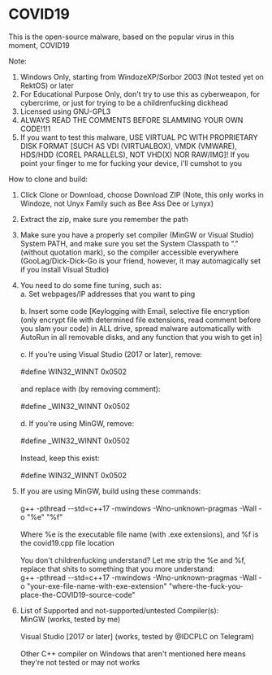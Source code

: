 # COVID19
This is the open-source malware, based on the popular virus in this moment, COVID19


Note:

1. Windows Only, starting from WindozeXP/Sorbor 2003 (Not tested yet on RektOS) or later
2. For Educational Purpose Only, don't try to use this as cyberweapon, for cybercrime, or just for trying to be a childrenfucking dickhead
3. Licensed using GNU-GPL3
4. ALWAYS READ THE COMMENTS BEFORE SLAMMING YOUR OWN CODE!1!1
5. If you want to test this malware, USE VIRTUAL PC WITH PROPRIETARY DISK FORMAT [SUCH AS VDI (VIRTUALBOX), VMDK (VMWARE), HDS/HDD (COREL PARALLELS), NOT VHD(X) NOR RAW/IMG]! If you point your finger to me for fucking your device, i'll cumshot to you

How to clone and build:

1. Click Clone or Download, choose Download ZIP (Note, this only works in Windoze, not Unyx Family such as Bee Ass Dee or Lynyx)
2. Extract the zip, make sure you remember the path
3. Make sure you have a properly set compiler (MinGW or Visual Studio) System PATH, and make sure you set the System Classpath to "." (without quotation mark), so the compiler accessible everywhere (GooLag/Dick-Dick-Go is your friend, however, it may automagically set if you install Visual Studio)
4. You need to do some fine tuning, such as:
<br>a. Set webpages/IP addresses that you want to ping</br>
<br>b. Insert some code [Keylogging with Email, selective file encryption (only encrypt file with determined file extensions, read comment before you slam your code) in ALL drive, spread malware automatically with AutoRun in all removable disks, and any function that you wish to get in]</br>
<br>c. If you're using Visual Studio (2017 or later), remove:</br>
<br>#define WIN32_WINNT 0x0502</br>
<br>and replace with (by removing comment):</br>
<br>#define _WIN32_WINNT 0x0502</br>
<br>d. If you're using MinGW, remove:</br>
<br>#define _WIN32_WINNT 0x0502</br>
<br>Instead, keep this exist:</br>
<br> #define WIN32_WINNT 0x0502</br>

5. If you are using MinGW, build using these commands:</br>
<br>g++ -pthread --std=c++17 -mwindows -Wno-unknown-pragmas -Wall -o "%e" "%f"</br>
<br>Where %e is the executable file name (with .exe extensions), and %f is the covid19.cpp file location</br>
<br>You don't childrenfucking understand? Let me strip the %e and %f, replace that shits to something that you more understand:</br>
g++ -pthread --std=c++17 -mwindows -Wno-unknown-pragmas -Wall -o "your-exe-file-name-with-exe-extension" "where-the-fuck-you-place-the-COVID19-source-code"</br>

6. List of Supported and not-supported/untested Compiler(s):
<br>MinGW (works, tested by me)</br>
<br>Visual Studio [2017 or later] (works, tested by @IDCPLC on Telegram)</br>
<br>Other C++ compiler on Windows that aren't mentioned here means they're not tested or may not works
